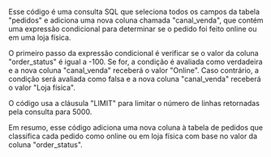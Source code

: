 Esse código é uma consulta SQL que seleciona todos os campos da tabela "pedidos" e adiciona uma nova coluna chamada "canal_venda", que contém uma expressão condicional para determinar se o pedido foi feito online ou em uma loja física.

O primeiro passo da expressão condicional é verificar se o valor da coluna "order_status" é igual a -100. Se for, a condição é avaliada como verdadeira e a nova coluna "canal_venda" receberá o valor "Online". Caso contrário, a condição será avaliada como falsa e a nova coluna "canal_venda" receberá o valor "Loja física".

O código usa a cláusula "LIMIT" para limitar o número de linhas retornadas pela consulta para 5000.

Em resumo, esse código adiciona uma nova coluna à tabela de pedidos que classifica cada pedido como online ou em loja física com base no valor da coluna "order_status".